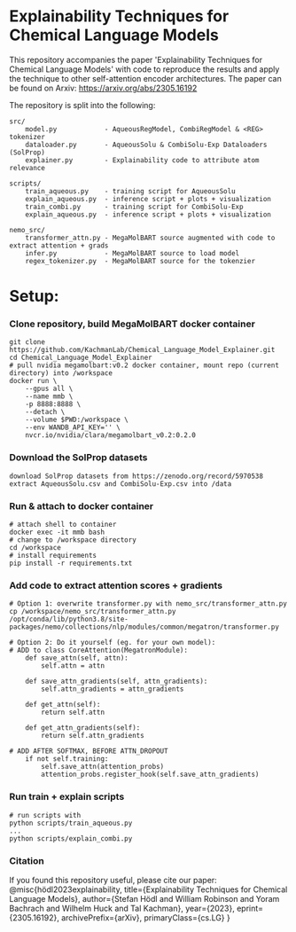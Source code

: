 # Explainability Techniques for Chemical Language Models
This repository accompanies the paper 'Explainability Techniques for Chemical Language Models' with code to reproduce the results and apply the technique to other self-attention encoder architectures.
The paper can be found on Arxiv: https://arxiv.org/abs/2305.16192

The repository is split into the following:
```
src/
    model.py			- AqueousRegModel, CombiRegModel & <REG> tokenizer
    dataloader.py		- AqueousSolu & CombiSolu-Exp Dataloaders (SolProp)
    explainer.py 		- Explainability code to attribute atom relevance

scripts/
    train_aqueous.py	- training script for AqueousSolu
    explain_aqueous.py 	- inference script + plots + visualization
    train_combi.py 		- training script for CombiSolu-Exp
    explain_aqueous.py 	- inference script + plots + visualization

nemo_src/
    transformer_attn.py - MegaMolBART source augmented with code to extract attention + grads
    infer.py            - MegaMolBART source to load model
    regex_tokenizer.py  - MegaMolBART source for the tokenzier
```

# Setup:
### Clone repository, build MegaMolBART docker container
```
git clone https://github.com/KachmanLab/Chemical_Language_Model_Explainer.git
cd Chemical_Language_Model_Explainer
# pull nvidia megamolbart:v0.2 docker container, mount repo (current directory) into /workspace
docker run \
    --gpus all \
    --name mmb \
    -p 8888:8888 \
    --detach \
    --volume $PWD:/workspace \
    --env WANDB_API_KEY='' \
    nvcr.io/nvidia/clara/megamolbart_v0.2:0.2.0
```

### Download the SolProp datasets
```
download SolProp datasets from https://zenodo.org/record/5970538
extract AqueousSolu.csv and CombiSolu-Exp.csv into /data
```

### Run & attach to docker container
```
# attach shell to container
docker exec -it mmb bash
# change to /workspace directory
cd /workspace
# install requirements
pip install -r requirements.txt
```

### Add code to extract attention scores + gradients
```
# Option 1: overwrite transformer.py with nemo_src/transformer_attn.py
cp /workspace/nemo_src/transformer_attn.py /opt/conda/lib/python3.8/site-packages/nemo/collections/nlp/modules/common/megatron/transformer.py
```
```
# Option 2: Do it yourself (eg. for your own model):
# ADD to class CoreAttention(MegatronModule):
    def save_attn(self, attn):
        self.attn = attn

    def save_attn_gradients(self, attn_gradients):
        self.attn_gradients = attn_gradients

    def get_attn(self):
        return self.attn

    def get_attn_gradients(self):
        return self.attn_gradients

# ADD AFTER SOFTMAX, BEFORE ATTN_DROPOUT
    if not self.training:
        self.save_attn(attention_probs)
        attention_probs.register_hook(self.save_attn_gradients)
```
### Run train + explain scripts
```
# run scripts with
python scripts/train_aqueous.py
...
python scripts/explain_combi.py
```

### Citation
If you found this repository useful, please cite our paper:
@misc{hödl2023explainability,
      title={Explainability Techniques for Chemical Language Models}, 
      author={Stefan Hödl and William Robinson and Yoram Bachrach and Wilhelm Huck and Tal Kachman},
      year={2023},
      eprint={2305.16192},
      archivePrefix={arXiv},
      primaryClass={cs.LG}
}
